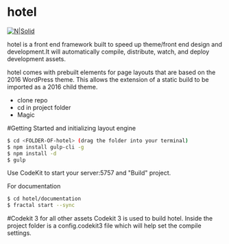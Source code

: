 # hotel

[![N|Solid](http://images.grault.com/hotel/branding/logo.png)](https://github.com/irish/hotel)

hotel is a front end framework built to speed up theme/front end design and development.It will automatically compile, distribute, watch, and deploy development assets.

hotel comes with prebuilt elements for page layouts that are based on the 2016 WordPress theme. This allows the extension of a static build to be imported as a 2016 child theme.

  - clone repo
  - cd in project folder
  - Magic

#Getting Started and initializing layout engine

```sh
$ cd <FOLDER-OF-hotel> (drag the folder into your terminal)
$ npm install gulp-cli -g
$ npm install -d
$ gulp
```
Use CodeKit to start your server:5757 and "Build" project.


For documentation

```sh
$ cd hotel/documentation
$ fractal start --sync
```

#Codekit 3 for all other assets
Codekit 3 is used to build hotel. Inside the project folder is a config.codekit3 file which will help set the compile settings.
